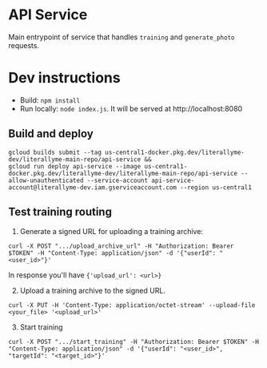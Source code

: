 # API Service

Main entrypoint of service that handles `training` and `generate_photo` requests.

# Dev instructions
- Build: `npm install`
- Run locally: `node index.js`. It will be served at http://localhost:8080

## Build and deploy
```
gcloud builds submit --tag us-central1-docker.pkg.dev/literallyme-dev/literallyme-main-repo/api-service &&
gcloud run deploy api-service --image us-central1-docker.pkg.dev/literallyme-dev/literallyme-main-repo/api-service --allow-unauthenticated --service-account api-service-account@literallyme-dev.iam.gserviceaccount.com --region us-central1
```


## Test training routing

1. Generate a signed URL for uploading a training archive:
```
curl -X POST ".../upload_archive_url" -H "Authorization: Bearer $TOKEN" -H "Content-Type: application/json" -d '{"userId": "<user_id>"}'
```
In response you'll have `{'upload_url': <url>}`

2. Upload a training archive to the signed URL.
```
curl -X PUT -H 'Content-Type: application/octet-stream' --upload-file <your_file> '<upload_url>'
```

3. Start training
```
curl -X POST ".../start_training" -H "Authorization: Bearer $TOKEN" -H "Content-Type: application/json" -d '{"userId": "<user_id>", "targetId": "<target_id>"}'
```
